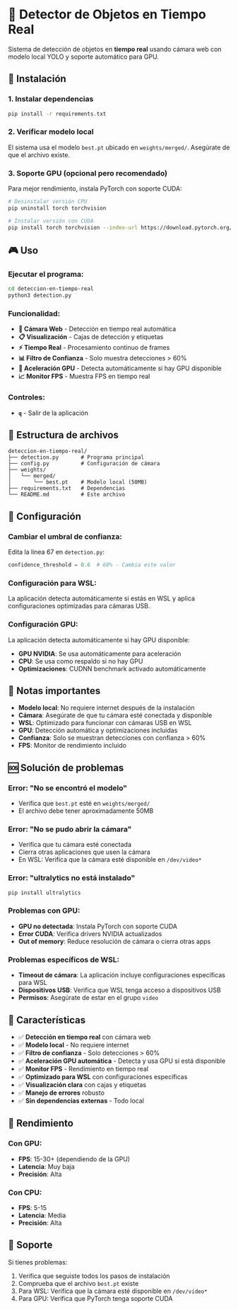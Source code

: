 # 🤖 Detector de Objetos en Tiempo Real

Sistema de detección de objetos en **tiempo real** usando cámara web con modelo local YOLO y soporte automático para GPU.

## 🚀 Instalación

### 1. Instalar dependencias

```bash
pip install -r requirements.txt
```

### 2. Verificar modelo local

El sistema usa el modelo `best.pt` ubicado en `weights/merged/`. Asegúrate de que el archivo existe.

### 3. Soporte GPU (opcional pero recomendado)
Para mejor rendimiento, instala PyTorch con soporte CUDA:
```bash
# Desinstalar versión CPU
pip uninstall torch torchvision

# Instalar versión con CUDA
pip install torch torchvision --index-url https://download.pytorch.org/whl/cu121
```

## 🎮 Uso

### Ejecutar el programa:

```bash
cd deteccion-en-tiempo-real
python3 detection.py
```

### Funcionalidad:

- **🎥 Cámara Web** - Detección en tiempo real automática
- **📋 Visualización** - Cajas de detección y etiquetas
- **⚡ Tiempo Real** - Procesamiento continuo de frames
- **📊 Filtro de Confianza** - Solo muestra detecciones > 60%
- **🚀 Aceleración GPU** - Detecta automáticamente si hay GPU disponible
- **📈 Monitor FPS** - Muestra FPS en tiempo real

### Controles:

- **`q`** - Salir de la aplicación

## 📁 Estructura de archivos

```
deteccion-en-tiempo-real/
├── detection.py       # Programa principal
├── config.py          # Configuración de cámara
├── weights/
│   └── merged/
│       └── best.pt    # Modelo local (50MB)
├── requirements.txt   # Dependencias
└── README.md          # Este archivo
```

## 🔧 Configuración

### Cambiar el umbral de confianza:

Edita la línea 67 en `detection.py`:

```python
confidence_threshold = 0.6  # 60% - Cambia este valor
```

### Configuración para WSL:

La aplicación detecta automáticamente si estás en WSL y aplica configuraciones optimizadas para cámaras USB.

### Configuración GPU:
La aplicación detecta automáticamente si hay GPU disponible:
- **GPU NVIDIA**: Se usa automáticamente para aceleración
- **CPU**: Se usa como respaldo si no hay GPU
- **Optimizaciones**: CUDNN benchmark activado automáticamente

## 📝 Notas importantes

- **Modelo local**: No requiere internet después de la instalación
- **Cámara**: Asegúrate de que tu cámara esté conectada y disponible
- **WSL**: Optimizado para funcionar con cámaras USB en WSL
- **GPU**: Detección automática y optimizaciones incluidas
- **Confianza**: Solo se muestran detecciones con confianza > 60%
- **FPS**: Monitor de rendimiento incluido

## 🆘 Solución de problemas

### Error: "No se encontró el modelo"

- Verifica que `best.pt` esté en `weights/merged/`
- El archivo debe tener aproximadamente 50MB

### Error: "No se pudo abrir la cámara"

- Verifica que tu cámara esté conectada
- Cierra otras aplicaciones que usen la cámara
- En WSL: Verifica que la cámara esté disponible en `/dev/video*`

### Error: "ultralytics no está instalado"
```bash
pip install ultralytics
```

### Problemas con GPU:
- **GPU no detectada**: Instala PyTorch con soporte CUDA
- **Error CUDA**: Verifica drivers NVIDIA actualizados
- **Out of memory**: Reduce resolución de cámara o cierra otras apps

### Problemas específicos de WSL:

- **Timeout de cámara**: La aplicación incluye configuraciones específicas para WSL
- **Dispositivos USB**: Verifica que WSL tenga acceso a dispositivos USB
- **Permisos**: Asegúrate de estar en el grupo `video`

## 🎯 Características

- ✅ **Detección en tiempo real** con cámara web
- ✅ **Modelo local** - No requiere internet
- ✅ **Filtro de confianza** - Solo detecciones > 60%
- ✅ **Aceleración GPU automática** - Detecta y usa GPU si está disponible
- ✅ **Monitor FPS** - Rendimiento en tiempo real
- ✅ **Optimizado para WSL** con configuraciones específicas
- ✅ **Visualización clara** con cajas y etiquetas
- ✅ **Manejo de errores** robusto
- ✅ **Sin dependencias externas** - Todo local

## 🚀 Rendimiento

### Con GPU:
- **FPS**: 15-30+ (dependiendo de la GPU)
- **Latencia**: Muy baja
- **Precisión**: Alta

### Con CPU:
- **FPS**: 5-15
- **Latencia**: Media
- **Precisión**: Alta

## 🤝 Soporte

Si tienes problemas:

1. Verifica que seguiste todos los pasos de instalación
2. Comprueba que el archivo `best.pt` existe
3. Para WSL: Verifica que la cámara esté disponible en `/dev/video*`
4. Para GPU: Verifica que PyTorch tenga soporte CUDA
